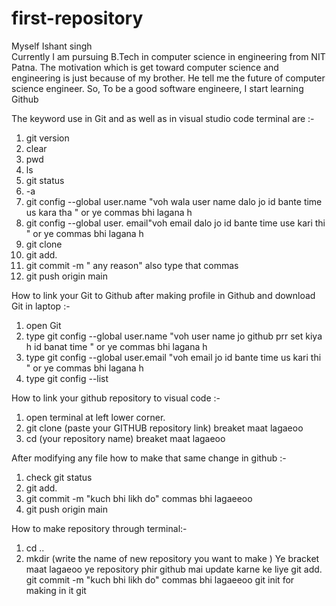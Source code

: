 # first-repository
Myself Ishant singh
<br>
Currently I am pursuing B.Tech in computer science in engineering from NIT Patna.
The motivation which is get toward computer science and engineering is just because of my brother.
He tell me the future of computer science engineer.
So, 
To be a good software engineere, I  start learning Github



The keyword use in Git and as well as in visual studio code terminal are :-
1.  git version
2.  clear
3.  pwd
4.  ls
5.  git status
6.  -a
7.  git config --global user.name "voh wala user name dalo jo id bante time us kara tha "              or ye commas bhi lagana h 
8.  git config --global user. email"voh email dalo jo id bante time use kari thi "                     or ye commas bhi lagana h 
9.  git clone
10.  git add.
11.  git commit -m " any reason"     also type that commas
12.  git push origin main




How to link your Git to Github after making profile in Github and download Git in laptop :-
1.  open Git 
2.  type      git config --global user.name "voh user name jo github prr set kiya h id banat time "          or ye commas bhi lagana h 
3.  type      git config --global user.email "voh email jo id bante time us kari thi "                        or ye commas bhi lagana h 
4.  type      git config --list 




How to link your github repository to visual code :-

1.  open terminal at left lower corner.
2.  git clone (paste your GITHUB repository link)                      breaket maat lagaeoo
3.  cd (your repository name)                                          breaket maat lagaeoo



After modifying any file how to make that same change in github :-

 1.  check      git status 
 2.  git add.
 3.  git commit -m "kuch bhi likh do"                              commas bhi lagaeeoo
 4.  git push origin main 



 How to make repository through terminal:-
 1.  cd ..
 2.  mkdir (write the name of new repository you want to make )                        Ye bracket maat lagaeoo
 ye repository phir github mai update karne ke liye 
 git add.
 git commit -m "kuch bhi likh do"                              commas bhi lagaeeoo
 git init                                                       for making in it git 






